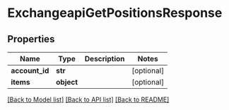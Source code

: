 # ExchangeapiGetPositionsResponse

## Properties
Name | Type | Description | Notes
------------ | ------------- | ------------- | -------------
**account_id** | **str** |  | [optional] 
**items** | **object** |  | [optional] 

[[Back to Model list]](../README.md#documentation-for-models) [[Back to API list]](../README.md#documentation-for-api-endpoints) [[Back to README]](../README.md)

